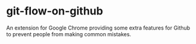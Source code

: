 git-flow-on-github
==================

An extension for Google Chrome providing some extra features for Github to prevent people from making common mistakes.
